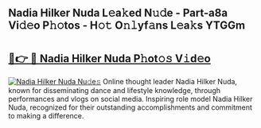## Nadia Hilker Nuda L𝚎a𝚔ed N𝚞𝚍e - Part-a8a Vi𝚍𝚎o P𝚑𝚘tos - H𝚘𝚝 O𝚗𝚕yf𝚊ns L𝚎a𝚔s YTGGm

# <h2><a href="http://kfa8hn.oniu.top/?m=Nadia+Hilker+Nuda">🔗👉 🔴 Nadia Hilker Nuda P𝚑ot𝚘𝚜 V𝚒d𝚎o</a></h2>

[![Nadia Hilker Nuda Nu𝚍e𝚜](https://i.imgur.com/0qMVB7G.gif)](http://kfa8hn.oniu.top/?m=Nadia+Hilker+Nuda)
Online thought leader Nadia Hilker Nuda, known for disseminating dance and lifestyle knowledge, through performances and vlogs on social media. Inspiring role model Nadia Hilker Nuda, recognized for their outstanding accomplishments and commitment to making a difference.  
